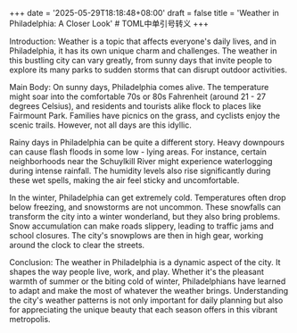 +++
date = '2025-05-29T18:18:48+08:00'
draft = false
title = 'Weather in Philadelphia: A Closer Look' # TOML中单引号转义
+++

Introduction:
Weather is a topic that affects everyone's daily lives, and in Philadelphia, it has its own unique charm and challenges. The weather in this bustling city can vary greatly, from sunny days that invite people to explore its many parks to sudden storms that can disrupt outdoor activities.

Main Body:
On sunny days, Philadelphia comes alive. The temperature might soar into the comfortable 70s or 80s Fahrenheit (around 21 - 27 degrees Celsius), and residents and tourists alike flock to places like Fairmount Park. Families have picnics on the grass, and cyclists enjoy the scenic trails. However, not all days are this idyllic.

Rainy days in Philadelphia can be quite a different story. Heavy downpours can cause flash floods in some low - lying areas. For instance, certain neighborhoods near the Schuylkill River might experience waterlogging during intense rainfall. The humidity levels also rise significantly during these wet spells, making the air feel sticky and uncomfortable.

In the winter, Philadelphia can get extremely cold. Temperatures often drop below freezing, and snowstorms are not uncommon. These snowfalls can transform the city into a winter wonderland, but they also bring problems. Snow accumulation can make roads slippery, leading to traffic jams and school closures. The city's snowplows are then in high gear, working around the clock to clear the streets.

Conclusion:
The weather in Philadelphia is a dynamic aspect of the city. It shapes the way people live, work, and play. Whether it's the pleasant warmth of summer or the biting cold of winter, Philadelphians have learned to adapt and make the most of whatever the weather brings. Understanding the city's weather patterns is not only important for daily planning but also for appreciating the unique beauty that each season offers in this vibrant metropolis.
